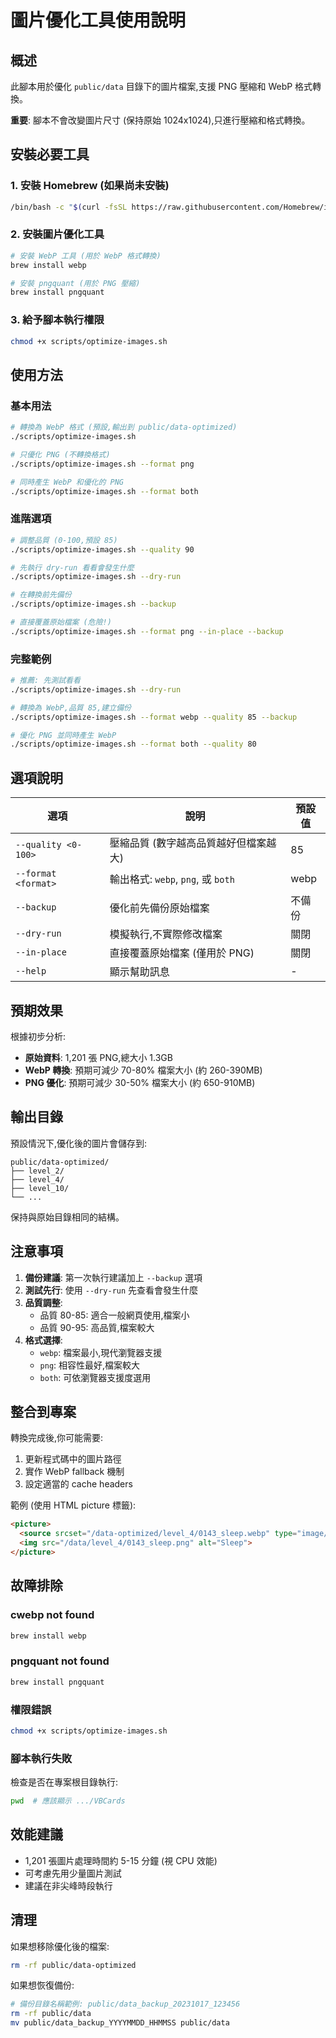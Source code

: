 # 圖片優化工具使用說明

## 概述

此腳本用於優化 `public/data` 目錄下的圖片檔案,支援 PNG 壓縮和 WebP 格式轉換。

**重要**: 腳本不會改變圖片尺寸 (保持原始 1024x1024),只進行壓縮和格式轉換。

## 安裝必要工具

### 1. 安裝 Homebrew (如果尚未安裝)

```bash
/bin/bash -c "$(curl -fsSL https://raw.githubusercontent.com/Homebrew/install/HEAD/install.sh)"
```

### 2. 安裝圖片優化工具

```bash
# 安裝 WebP 工具 (用於 WebP 格式轉換)
brew install webp

# 安裝 pngquant (用於 PNG 壓縮)
brew install pngquant
```

### 3. 給予腳本執行權限

```bash
chmod +x scripts/optimize-images.sh
```

## 使用方法

### 基本用法

```bash
# 轉換為 WebP 格式 (預設,輸出到 public/data-optimized)
./scripts/optimize-images.sh

# 只優化 PNG (不轉換格式)
./scripts/optimize-images.sh --format png

# 同時產生 WebP 和優化的 PNG
./scripts/optimize-images.sh --format both
```

### 進階選項

```bash
# 調整品質 (0-100,預設 85)
./scripts/optimize-images.sh --quality 90

# 先執行 dry-run 看看會發生什麼
./scripts/optimize-images.sh --dry-run

# 在轉換前先備份
./scripts/optimize-images.sh --backup

# 直接覆蓋原始檔案 (危險!)
./scripts/optimize-images.sh --format png --in-place --backup
```

### 完整範例

```bash
# 推薦: 先測試看看
./scripts/optimize-images.sh --dry-run

# 轉換為 WebP,品質 85,建立備份
./scripts/optimize-images.sh --format webp --quality 85 --backup

# 優化 PNG 並同時產生 WebP
./scripts/optimize-images.sh --format both --quality 80
```

## 選項說明

| 選項 | 說明 | 預設值 |
|------|------|--------|
| `--quality <0-100>` | 壓縮品質 (數字越高品質越好但檔案越大) | 85 |
| `--format <format>` | 輸出格式: `webp`, `png`, 或 `both` | webp |
| `--backup` | 優化前先備份原始檔案 | 不備份 |
| `--dry-run` | 模擬執行,不實際修改檔案 | 關閉 |
| `--in-place` | 直接覆蓋原始檔案 (僅用於 PNG) | 關閉 |
| `--help` | 顯示幫助訊息 | - |

## 預期效果

根據初步分析:

- **原始資料**: 1,201 張 PNG,總大小 1.3GB
- **WebP 轉換**: 預期可減少 70-80% 檔案大小 (約 260-390MB)
- **PNG 優化**: 預期可減少 30-50% 檔案大小 (約 650-910MB)

## 輸出目錄

預設情況下,優化後的圖片會儲存到:

```
public/data-optimized/
├── level_2/
├── level_4/
├── level_10/
└── ...
```

保持與原始目錄相同的結構。

## 注意事項

1. **備份建議**: 第一次執行建議加上 `--backup` 選項
2. **測試先行**: 使用 `--dry-run` 先查看會發生什麼
3. **品質調整**:
   - 品質 80-85: 適合一般網頁使用,檔案小
   - 品質 90-95: 高品質,檔案較大
4. **格式選擇**:
   - `webp`: 檔案最小,現代瀏覽器支援
   - `png`: 相容性最好,檔案較大
   - `both`: 可依瀏覽器支援度選用

## 整合到專案

轉換完成後,你可能需要:

1. 更新程式碼中的圖片路徑
2. 實作 WebP fallback 機制
3. 設定適當的 cache headers

範例 (使用 HTML picture 標籤):

```html
<picture>
  <source srcset="/data-optimized/level_4/0143_sleep.webp" type="image/webp">
  <img src="/data/level_4/0143_sleep.png" alt="Sleep">
</picture>
```

## 故障排除

### cwebp not found

```bash
brew install webp
```

### pngquant not found

```bash
brew install pngquant
```

### 權限錯誤

```bash
chmod +x scripts/optimize-images.sh
```

### 腳本執行失敗

檢查是否在專案根目錄執行:

```bash
pwd  # 應該顯示 .../VBCards
```

## 效能建議

- 1,201 張圖片處理時間約 5-15 分鐘 (視 CPU 效能)
- 可考慮先用少量圖片測試
- 建議在非尖峰時段執行

## 清理

如果想移除優化後的檔案:

```bash
rm -rf public/data-optimized
```

如果想恢復備份:

```bash
# 備份目錄名稱範例: public/data_backup_20231017_123456
rm -rf public/data
mv public/data_backup_YYYYMMDD_HHMMSS public/data
```
